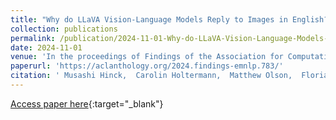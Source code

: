 ```yaml
---
title: "Why do LLaVA Vision-Language Models Reply to Images in English?"
collection: publications
permalink: /publication/2024-11-01-Why-do-LLaVA-Vision-Language-Models-Reply-to-Images-in-English
date: 2024-11-01
venue: 'In the proceedings of Findings of the Association for Computational Linguistics: EMNLP 2024'
paperurl: 'https://aclanthology.org/2024.findings-emnlp.783/'
citation: ' Musashi Hinck,  Carolin Holtermann,  Matthew Olson,  Florian Schneider,  Sungduk Yu,  Anahita Bhiwandiwalla,  Anne Lauscher,  Shao-Yen Tseng,  Vasudev Lal, &quot;Why do LLaVA Vision-Language Models Reply to Images in English?.&quot; In the proceedings of Findings of the Association for Computational Linguistics: EMNLP 2024, 2024.'
---
```

[Access paper here](https://aclanthology.org/2024.findings-emnlp.783/){:target="_blank"}
